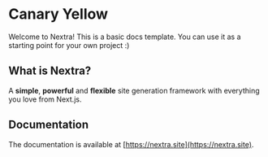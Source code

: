 # Canary Yellow

Welcome to Nextra! This is a basic docs template. You can use it as a starting point for your own project :)

## What is Nextra?

A **simple**, **powerful** and **flexible** site generation framework with everything you love from Next.js.

## Documentation

The documentation is available at [https://nextra.site](https://nextra.site).
